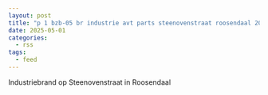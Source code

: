 ```yaml
---
layout: post
title: "p 1 bzb-05 br industrie avt parts steenovenstraat roosendaal 201561"
date: 2025-05-01
categories: 
  - rss
tags: 
  - feed
---
```


Industriebrand op Steenovenstraat in Roosendaal
